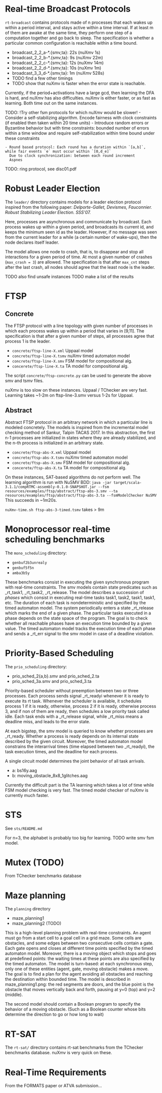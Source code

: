 # Real-time Broadcast Protocols
`rt-broadcast` contains protocols made of n processes that each wakes up within a period interval,
and stays active within a time interval. If at least m of them are awake at the same time, they perform
one step of a computation together and go back to sleep. The specification is whether a particular common
configuration is reachable within a time bound.

- broadcast_2_2_a-*.{smv,ta}: 22s (nuXmv 1s)
- broadcast_2_2_b-*.{smv,ta}: 9s (nuXmv 22m)
- broadcast_2_2_c-*.{smv,ta}: 12s (nuXmv 14m)
- broadcast_2_2_d-*.{smv,ta}: 10s (nuXmv 1m)
- broadcast_3_3_d-*.{smv,ta}: 1m (nuXmv 528s)
- TODO find a few other timings
- TODO show that nuXmv is faster when the error state is reachable.

Currently, if the period+activations have a large gcd, then learning the DFA is hard, and nuXmv has also difficulties.
nuXmv is either faster, or as fast as learning. Both time out on the same instances.
 
TODO: !Try other fsm protocols for which nuXmv would be slower!
    - Consider a self-stabilizing algorithm. Encode fairness with clock constraints (if enabled then taken within 20 time units)
    - Introduce random errors or Byzantine behavior but with time constraints: bounded number of errors within a time window
      and require self-stabilization within time bound under these constraints
    
    - Round based protocol: Each round has a duration within `[a,b]`, while fair events `e` must occur within `[0,d_e]`
      Due to clock synchronization: between each round increment
      Aspnes

TODO: ring protocol, see disc01.pdf
    
# Robust Leader Election
The `leader/`  directory contains models for a leader election protocol inspired from the following paper:
_Delporte-Gallet, Devismes, Fauconnier. Robust Stabilizing Leader Election. SSS'07._

Here, processes are asynchronous and communicate by broadcast. Each process wakes up within a given period,
and broadcasts its current id, and keeps the minimum seen id as the leader. However, if no message was seen
from the current leader for a while (a certain number of wake-ups), then the node declares itself leader.

The model allows one node to crash, that is, to disappear and stop all interactions for a given period of time.
At most a given number of crashes (`max_crash = 3`) are allowed. The specification is that after `max_cnt` steps
after the last crash, all nodes should agree that the least node is the leader.

TODO also find unsafe instances
TODO make a list of the results

# FTSP
## Concrete
The FTSP protocol with a line topology with given number of processes
in which each process wakes up within a period that varies in [9,11].
The specification is that after a given number of steps, all processes agree that process 1 is the leader.

- `concrete/ftsp-line-X.xml` Uppaal model
- `concrete/ftsp-line-X.tsmv` nuXmv timed automaton model
- `concrete/ftsp-line-X.smv` FSM model for compositional alg.
- `concerete/ftsp-line-X.ta` TA model for compositional alg.
  
The script `concrete/ftsp-concrete.py` can be used to generate the above smv and tsmv files.

nuXmv is too slow on these instances.
Uppaal / TChecker are very fast.
Learning takes ~1-2m on ftsp-line-3.smv versus 1-2s for Uppaal.

## Abstract
Abstract FTSP protocol in an arbitrary network in which a particular line is modeled concretely.
The models is inspired from the incremental model checking method of Sankur, Talpin TACAS 2017.
In this abstraction, the first n-1 processes are initialized in states where they 
are already stabilized, and the n-th process is initialized in an arbitrary state.

- `concrete/ftsp-abs-X.xml` Uppaal model
- `concrete/ftsp-abs-X.tsmv` nuXmv timed automaton model
- `concrete/ftsp-abs-X.smv` FSM model for compositional alg.
- `concerete/ftsp-abs-X.ta` TA model for compositional alg.

On these instances, SAT-based algorithms do not perform well. The learning algorithm is run with NuSMV BDD:
`java -jar target/scala-3.1.1/compRTMC-assembly-0.1.0-SNAPSHOT.jar --fsm resources/examples/ftsp/abstract/ftsp-abs-3.smv --ta resources/examples/ftsp/abstract/ftsp-abs-3.ta --fsmModelChecker NuSMV`
This succeeds in ~1m20s.

`nuXmv-time.sh ftsp-abs-3-timed.tsmv` takes > 9m

# Monoprocessor real-time scheduling benchmarks
The `mono_scheduling` directory:
- `genbuf2b3unrealy`
- `genbuf5f5n`
- `amba3b5y`

These benchmarks consist in executing the given synchronous program with real-time constraints.
The smv models contain state predicates such as _rt_task1, _rt_task2, _rt_release. 
The model describes a succession of _phases_ which consist in executing real-time tasks task1, task2, task1, task1, etc. 
The duration of each task is nondeterministic and specified by the timed automaton model.
The system periodically enters a state _rt_release which marks the end of a given phase.
The particular tasks executed in a phase depends on the state space of the program.
The goal is to check whether all reachable phases have an execution time bounded by a given value.
The timed automaton model tracks the execution time of each phase and sends a _rt_err signal to the smv model in case of a deadline violation.

# Priority-Based Scheduling
The `prio_scheduling` directory:
- prio_sched_2{a,b}.smv and prio_sched_2.ta
- prio_sched_3a.smv and prio_sched_3.ta

Priority-based scheduler without preemption between two or three processes.
Each process sends signal _rt_readyi whenever it is ready to execute its rt task.
Whenever the scheduler is available, it schedules process 1 if it is ready,
otherwise, process 2 if it is ready, otherwise process 3, and if non of them are ready,
then schedules a low priority task called idle.
Each task ends with a _rt_release signal, while _rt_miss means a deadline miss, and leads to the error state.

At each bigstep, the smv model is queried to know whether processes are _rt_ready.
Whether a process is ready depends on its internal state described by the given circuit.
Moreover, the timed automaton model constrains the interarrival times (time elapsed between two _rt_readyi),
the task execution times, and the deadline for each process.

A single circuit model determines the joint behavior of all task arrivals.
- a: bs16y.aag
- b: moving_obstacle_8x8_1glitches.aag

Currently the difficult part is the TA learning which takes a lot of time while FSM model checking is very fast.
The timed model checker of nuXmv is currently much faster.

# STS
See `sts/README.md`

For n=3, the alphabet is probably too big for learning.
TODO write smv fsm model.

# Mutex (TODO)
From TChecker benchmarks database

# Maze planning
The `planning` directory
- maze_planning1
- maze_planning2 (TODO)

This is a high-level planning problem with real-time constraints.
An agent must go from a start cell to a goal cell in a grid maze. Some cells are obstacles,
and some edges between two consecutive cells contain a gate. Each gate opens and closes
at different time points specified by the timed automaton model.
Moreover, there is a moving object which stops and goes at predefined points:
the waiting times at these points are also specified by the timed automaton.
The model is turn-based: at each synchronous step, only one of these entities (agent, gate, moving obstacle)
makes a move.
The goal is to find a plan for the agent avoiding all obstacles and reaching the destination within bounded time.
The model is described in maze_planning1.png: the red segments are doors, and the blue point is the obstacle that moves
vertically back and forth, pausing at y=0 (top) and y=2 (middle).

The second model should contain a Boolean program to specify the behavior of a moving obstacle.
(Such as a Boolean counter whose bits determine the direction to go or how long to wait)

# RT-SAT
The `rt-sat/` directory contains rt-sat benchmarks from the TChecker benchmarks database.
nuXmv is very quick on these.

# Real-Time Requirements
From the FORMATS paper or ATVA submission...
